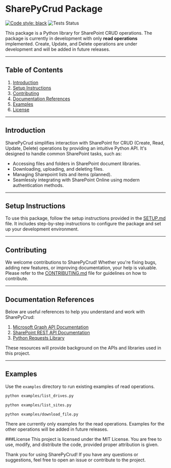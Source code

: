 # SharePyCrud Package
[![Code style: black](https://img.shields.io/badge/code%20style-black-000000.svg)](https://github.com/psf/black)
![Tests Status](https://github.com/WCS19/SharePyCrud/actions/workflows/python-app.yml/badge.svg)


This package is a Python library for SharePoint CRUD operations. The package is currently in development with only **read operations** implemented. Create, Update, and Delete operations are under development and will be added in future releases.

---

## Table of Contents

1. [Introduction](#introduction)
2. [Setup Instructions](#setup-instructions)
3. [Contributing](#contributing)
4. [Documentation References](#documentation-references)
5. [Examples](#examples)
6. [License](#license)

---

## Introduction

SharePyCrud simplifies interaction with SharePoint for CRUD (Create, Read, Update, Delete) operations by providing an intuitive Python API. It's designed to handle common SharePoint tasks, such as:

- Accessing files and folders in SharePoint document libraries.
- Downloading, uploading, and deleting files.
- Managing Sharepoint lists and items (planned).
- Seamlessly integrating with SharePoint Online using modern authentication methods.

---

## Setup Instructions

To use this package, follow the setup instructions provided in the [SETUP.md](SETUP.md) file. It includes step-by-step instructions to configure the package and set up your development environment.

---

## Contributing

We welcome contributions to SharePyCrud! Whether you're fixing bugs, adding new features, or improving documentation, your help is valuable. Please refer to the [CONTRIBUTING.md](CONTRIBUTING.md) file for guidelines on how to contribute.

---

## Documentation References

Below are useful references to help you understand and work with SharePyCrud:

1. [Microsoft Graph API Documentation](https://learn.microsoft.com/en-us/graph/)
2. [SharePoint REST API Documentation](https://learn.microsoft.com/en-us/sharepoint/dev/sp-add-ins/get-to-know-the-sharepoint-rest-service)
3. [Python Requests Library](https://docs.python-requests.org/en/latest/)

These resources will provide background on the APIs and libraries used in this project.

---

## Examples

Use the `examples` directory to run existing examples of read operations.

```bash
python examples/list_drives.py
```

```bash
python examples/list_sites.py
```

```bash
python examples/download_file.py
```

There are currently only examples for the read operations. Examples for the other operations will be added in future releases.

###License
This project is licensed under the MIT License. You are free to use, modify, and distribute the code, provided proper attribution is given.

Thank you for using SharePyCrud! If you have any questions or suggestions, feel free to open an issue or contribute to the project.
